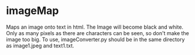 imageMap
========

Maps an image onto text in html. The Image will become black and white.
Only as many pixels as there are characters can be seen, so don't make the image too big.
To use, imageConverter.py should be in the same directory as image1.jpeg and text1.txt.
